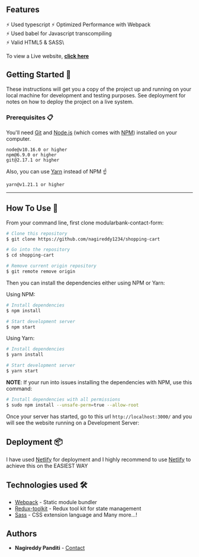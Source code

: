 ## Features

⚡️ Used typescript
⚡️ Optimized Performance with Webpack\
⚡️ Used babel for Javascript transcompiling\
⚡️ Valid HTML5 & SASS\

To view a Live website, **[click here](https://shop-app1234.netlify.app/)**

## Getting Started 🚀

These instructions will get you a copy of the project up and running on your local machine for development and testing purposes. See deployment for notes on how to deploy the project on a live system.

### Prerequisites 📋

You'll need [Git](https://git-scm.com) and [Node.js](https://nodejs.org/en/download/) (which comes with [NPM](http://npmjs.com)) installed on your computer.

```
node@v10.16.0 or higher
npm@6.9.0 or higher
git@2.17.1 or higher
```

Also, you can use [Yarn](https://yarnpkg.com/) instead of NPM ☝️

```
yarn@v1.21.1 or higher
```

---

## How To Use 🔧

From your command line, first clone modularbank-contact-form:

```bash
# Clone this repository
$ git clone https://github.com/nagireddy1234/shopping-cart

# Go into the repository
$ cd shopping-cart

# Remove current origin repository
$ git remote remove origin
```

Then you can install the dependencies either using NPM or Yarn:

Using NPM:

```bash
# Install dependencies
$ npm install

# Start development server
$ npm start
```

Using Yarn:

```bash
# Install dependencies
$ yarn install

# Start development server
$ yarn start
```

**NOTE**:
If your run into issues installing the dependencies with NPM, use this command:

```bash
# Install dependencies with all permissions
$ sudo npm install --unsafe-perm=true --allow-root
```

Once your server has started, go to this url `http://localhost:3000/` and you will see the website running on a Development Server:

## Deployment 📦

I have used [Netlify](https://netlify.com) for deployment and I highly recommend to use [Netlify](https://netlify.com) to achieve this on the EASIEST WAY

## Technologies used 🛠️

-   [Webpack](https://webpack.js.org/concepts/) - Static module bundler
-   [Redux-toolkit](https://redux-toolkit.js.org/) - Redux tool kit for state management
-   [Sass](https://sass-lang.com/documentation/) - CSS extension language
    and Many more...!

## Authors

-   **Nagireddy Panditi** -
    [Contact](https://nagireddy.netlify.com/)